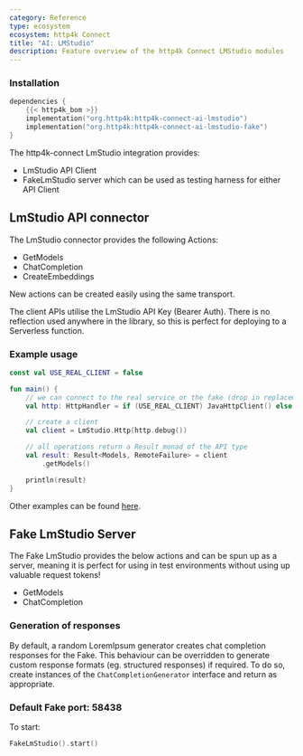 ```yaml
---
category: Reference
type: ecosystem
ecosystem: http4k Connect
title: "AI: LMStudio"
description: Feature overview of the http4k Connect LMStudio modules
---
```

### Installation

```kotlin
dependencies {
    {{< http4k_bom >}}
    implementation("org.http4k:http4k-connect-ai-lmstudio")
    implementation("org.http4k:http4k-connect-ai-lmstudio-fake")
}
```

The http4k-connect LmStudio integration provides:

- LmStudio API Client
- FakeLmStudio server which can be used as testing harness for either API Client

## LmStudio API connector

The LmStudio connector provides the following Actions:

* GetModels
* ChatCompletion
* CreateEmbeddings

New actions can be created easily using the same transport.

The client APIs utilise the LmStudio API Key (Bearer Auth). There is no reflection used anywhere in the library, so
this is perfect for deploying to a Serverless function.

### Example usage

```kotlin
const val USE_REAL_CLIENT = false

fun main() {
    // we can connect to the real service or the fake (drop in replacement)
    val http: HttpHandler = if (USE_REAL_CLIENT) JavaHttpClient() else FakeLmStudio()

    // create a client
    val client = LmStudio.Http(http.debug())

    // all operations return a Result monad of the API type
    val result: Result<Models, RemoteFailure> = client
        .getModels()

    println(result)
}
```

Other examples can be
found [here](https://github.com/http4k/http4k-connect/tree/master/ai/lmstudio/fake/src/examples/kotlin).

## Fake LmStudio Server

The Fake LmStudio provides the below actions and can be spun up as a server, meaning it is perfect for using in test
environments without using up valuable request tokens!

* GetModels
* ChatCompletion

### Generation of responses

By default, a random LoremIpsum generator creates chat completion responses for the Fake. This behaviour can be
overridden to generate custom response formats (eg. structured responses) if required. To do so, create instances of
the `ChatCompletionGenerator` interface and return as appropriate.

### Default Fake port: 58438

To start:

```kotlin
FakeLmStudio().start()
```
